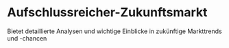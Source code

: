 # Aufschlussreicher-Zukunftsmarkt
 Bietet detaillierte Analysen und wichtige Einblicke in zukünftige Markttrends und -chancen
